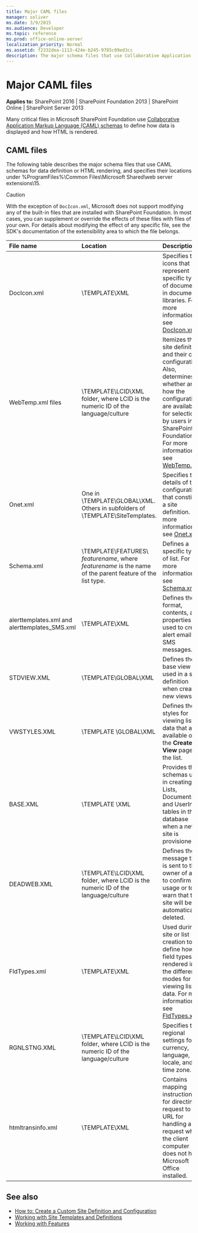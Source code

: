 ```yaml
---
title: Major CAML files
manager: soliver
ms.date: 3/9/2015
ms.audience: Developer
ms.topic: reference
ms.prod: office-online-server
localization_priority: Normal
ms.assetid: f2332dea-1113-424e-b245-9785c09ed3cc
description: The major schema files that use Collaborative Application Markup Language (CAML) schemas for data definition or HTML rendering, and their locations.
---
```


# Major CAML files

**Applies to:** SharePoint 2016 | SharePoint Foundation 2013 | SharePoint Online | SharePoint Server 2013
  
Many critical files in Microsoft SharePoint Foundation use [Collaborative Application Markup Language (CAML) schemas](collaborative-application-markup-language-caml-schemas.md) to define how data is displayed and how HTML is rendered. 
  
## CAML files

The following table describes the major schema files that use CAML schemas for data definition or HTML rendering, and specifies their locations under %ProgramFiles%\Common Files\Microsoft Shared\web server extensions\15\. 
  
> [!CAUTION]
> With the exception of `DocIcon.xml`, Microsoft does not support modifying any of the built-in files that are installed with SharePoint Foundation. In most cases, you can supplement or override the effects of these files with files of your own. For details about modifying the effect of any specific file, see the SDK's documentation of the extensibility area to which the file belongs. 
  
|**File name**|**Location**|**Description**|
|:-----|:-----|:-----|
|DocIcon.xml  <br/> |\TEMPLATE\XML  <br/> |Specifies the icons that represent specific types of documents in document libraries. For more information, see [DocIcon.xml](http://msdn.microsoft.com/library/ef6acad0-0a1a-457c-bc9b-ff1e368e59fb%28Office.15%29.aspx).  <br/> |
|WebTemp.xml files  <br/> |\TEMPLATE\LCID\XML folder, where LCID is the numeric ID of the language/culture  <br/> |Itemizes the site definitions and their child configurations. Also, determines whether and how the configurations are available for selection by users in the SharePoint Foundation UI. For more information, see [WebTemp.xml](http://msdn.microsoft.com/library/199bbb65-d12f-475d-b157-31a1bffe84c8%28Office.15%29.aspx).  <br/> |
|Onet.xml  <br/> |One in \TEMPLATE\GLOBAL\XML. Others in subfolders of \TEMPLATE\SiteTemplates.  <br/> |Specifies the details of the configurations that constitute a site definition. For more information, see [Onet.xml](http://msdn.microsoft.com/library/b99d6657-d9ae-4135-a43c-c58cdfcdc6c1%28Office.15%29.aspx).  <br/> |
|Schema.xml  <br/> |\TEMPLATE\FEATURES\ _featurename_, where  _featurename_ is the name of the parent feature of the list type.  <br/> |Defines a specific type of list. For more information, see [Schema.xml](http://msdn.microsoft.com/library/c2f01064-80d8-47ee-b602-ecf4c480ac56%28Office.15%29.aspx).  <br/> |
|alerttemplates.xml and alerttemplates_SMS.xml  <br/> |\TEMPLATE\XML  <br/> |Defines the format, contents, and properties used to create alert email and SMS messages.  <br/> |
|STDVIEW.XML  <br/> |\TEMPLATE\GLOBAL\XML  <br/> |Defines the base view used in a site definition when creating new views.  <br/> |
|VWSTYLES.XML  <br/> |\TEMPLATE \GLOBAL\XML  <br/> |Defines the styles for viewing list data that are available on the **Create View** page for the list.  <br/> |
|BASE.XML  <br/> |\TEMPLATE \XML  <br/> |Provides the schemas used in creating the Lists, Documents, and UserInfo tables in the database when a new site is provisioned.  <br/> |
|DEADWEB.XML  <br/> |\TEMPLATE\LCID\XML folder, where LCID is the numeric ID of the language/culture  <br/> |Defines the message that is sent to the owner of a site to confirm site usage or to warn that the site will be automatically deleted.  <br/> |
|FldTypes.xml  <br/> |\TEMPLATE\XML  <br/> |Used during site or list creation to define how field types are rendered in the different modes for viewing list data. For more information, see [FldTypes.xml](http://msdn.microsoft.com/library/8f8db866-03f8-4001-aae3-4c4102a7aed6%28Office.15%29.aspx).  <br/> |
|RGNLSTNG.XML  <br/> |\TEMPLATE\LCID\XML folder, where LCID is the numeric ID of the language/culture  <br/> |Specifies the regional settings for currency, language, locale, and time zone.  <br/> |
|htmltransinfo.xml  <br/> |\TEMPLATE\XML  <br/> |Contains mapping instructions for directing a request to the URL for handling a request when the client computer does not have Microsoft Office installed.  <br/> |
   
## See also

- [How to: Create a Custom Site Definition and Configuration](http://msdn.microsoft.com/library/62b0552d-b7a7-4856-b906-c7bcb3155792%28Office.15%29.aspx)
- [Working with Site Templates and Definitions](http://msdn.microsoft.com/library/1edf6d4d-eddb-4cb5-9034-ed394e8a3e01%28Office.15%29.aspx) 
- [Working with Features](http://msdn.microsoft.com/library/ce5f5ce5-1429-439e-9261-2c4ba9788cc1%28Office.15%29.aspx)

